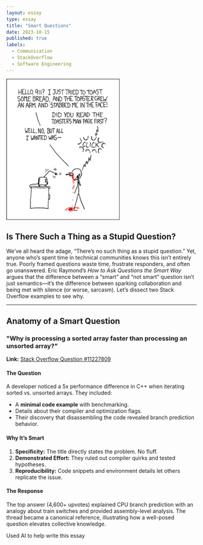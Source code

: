 ```yaml
---
layout: essay
type: essay
title: "Smart Questions"
date: 2023-10-15
published: true
labels:
  - Communication
  - StackOverflow
  - Software Engineering
---
```


<img width="300px" class="rounded float-start pe-4" src="../img/smart-questions/rtfm.png">

## Is There Such a Thing as a Stupid Question?

We’ve all heard the adage, “There’s no such thing as a stupid question.” Yet, anyone who’s spent time in technical communities knows this isn’t entirely true. Poorly framed questions waste time, frustrate responders, and often go unanswered. Eric Raymond’s *How to Ask Questions the Smart Way* argues that the difference between a “smart” and “not smart” question isn’t just semantics—it’s the difference between sparking collaboration and being met with silence (or worse, sarcasm). Let’s dissect two Stack Overflow examples to see why.

---

## Anatomy of a Smart Question

### "Why is processing a sorted array faster than processing an unsorted array?"  
**Link:** [Stack Overflow Question #11227809](https://stackoverflow.com/questions/11227809/why-is-processing-a-sorted-array-faster-than-processing-an-unsorted-array)  

#### The Question  
A developer noticed a 5x performance difference in C++ when iterating sorted vs. unsorted arrays. They included:  
- A **minimal code example** with benchmarking.  
- Details about their compiler and optimization flags.  
- Their discovery that disassembling the code revealed branch prediction behavior.  

#### Why It’s Smart  
1. **Specificity:** The title directly states the problem. No fluff.  
2. **Demonstrated Effort:** They ruled out compiler quirks and tested hypotheses.  
3. **Reproducibility:** Code snippets and environment details let others replicate the issue.  

#### The Response  
The top answer (4,600+ upvotes) explained CPU branch prediction with an analogy about train switches and provided assembly-level analysis. The thread became a canonical reference, illustrating how a well-posed question elevates collective knowledge.

Used AI to help write this essay
